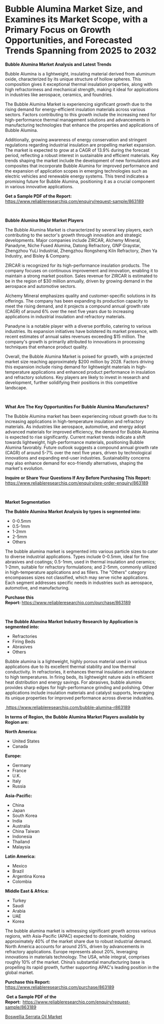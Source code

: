 <p><h1>Bubble Alumina Market Size, and Examines its Market Scope, with a Primary Focus on Growth Opportunities, and Forecasted Trends Spanning from 2025 to 2032</h1></p><p><strong>Bubble Alumina Market Analysis and Latest Trends</strong></p>
<p><p>Bubble Alumina is a lightweight, insulating material derived from aluminum oxide, characterized by its unique structure of hollow spheres. This composition gives it exceptional thermal insulation properties, along with high refractoriness and mechanical strength, making it ideal for applications in industries like aerospace, ceramics, and foundries. </p><p>The Bubble Alumina Market is experiencing significant growth due to the rising demand for energy-efficient insulation materials across various sectors. Factors contributing to this growth include the increasing need for high-performance thermal management solutions and advancements in manufacturing technologies that enhance the properties and applications of Bubble Alumina. </p><p>Additionally, growing awareness of energy conservation and stringent regulations regarding industrial insulation are propelling market expansion. The market is expected to grow at a CAGR of 13.9% during the forecast period, reflecting a robust interest in sustainable and efficient materials. Key trends shaping the market include the development of new formulations and composites that incorporate Bubble Alumina for improved performance and the expansion of application scopes in emerging technologies such as electric vehicles and renewable energy systems. This trend indicates a promising future for Bubble Alumina, positioning it as a crucial component in various innovative applications.</p></p>
<p><strong>Get a Sample PDF of the Report:&nbsp;</strong> <a href="https://www.reliableresearchiq.com/enquiry/request-sample/863189?utm_campaign=3318&utm_medium=2&utm_source=Github&utm_content=ia&utm_term=31032025&utm_id=bubble-alumina">https://www.reliableresearchiq.com/enquiry/request-sample/863189</a></p>
<p>&nbsp;</p>
<p><strong>Bubble Alumina Major Market Players</strong></p>
<p><p>The Bubble Alumina Market is characterized by several key players, each contributing to the sector's growth through innovation and strategic developments. Major companies include ZIRCAR, Alchemy Mineral, Panadyne, Niche Fused Alumina, Datong Refractory, GNP Graystar, Zhengzhou YuLi Industrial, Zhengzhou Rongsheng Kiln Refractory, Zhen Ya Industry, and Bisley & Company.</p><p>ZIRCAR is recognized for its high-performance insulation products. The company focuses on continuous improvement and innovation, enabling it to maintain a strong market position. Sales revenue for ZIRCAR is estimated to be in the region of $30 million annually, driven by growing demand in the aerospace and automotive sectors.</p><p>Alchemy Mineral emphasizes quality and customer-specific solutions in its offerings. The company has been expanding its production capacity to meet the rising demand, and it projects a compound annual growth rate (CAGR) of around 6% over the next five years due to increasing applications in industrial insulation and refractory materials.</p><p>Panadyne is a notable player with a diverse portfolio, catering to various industries. Its expansion initiatives have bolstered its market presence, with recent estimates of annual sales revenues exceeding $15 million. The company's growth is primarily attributed to innovations in processing techniques that enhance product quality.</p><p>Overall, the Bubble Alumina Market is poised for growth, with a projected market size reaching approximately $200 million by 2028. Factors driving this expansion include rising demand for lightweight materials in high-temperature applications and enhanced product performance in insulation and refractory solutions. Key players are likely to invest in research and development, further solidifying their positions in this competitive landscape.</p></p>
<p>&nbsp;</p>
<p><strong>What Are The Key Opportunities For Bubble Alumina Manufacturers?</strong></p>
<p><p>The Bubble Alumina market has been experiencing robust growth due to its increasing applications in high-temperature insulation and refractory materials. As industries like aerospace, automotive, and energy adopt advanced materials for improved efficiency, the demand for Bubble Alumina is expected to rise significantly. Current market trends indicate a shift towards lightweight, high-performance materials, positioning Bubble Alumina favorably. Future outlook suggests a compound annual growth rate (CAGR) of around 5-7% over the next five years, driven by technological innovations and expanding end-user industries. Sustainability concerns may also enhance demand for eco-friendly alternatives, shaping the market's evolution.</p></p>
<p><strong>Inquire or Share Your Questions If Any Before Purchasing This Report:</strong> <a href="https://www.reliableresearchiq.com/enquiry/pre-order-enquiry/863189?utm_campaign=3318&utm_medium=2&utm_source=Github&utm_content=ia&utm_term=31032025&utm_id=bubble-alumina">https://www.reliableresearchiq.com/enquiry/pre-order-enquiry/863189</a></p>
<p>&nbsp;</p>
<p><strong>Market Segmentation</strong></p>
<p><strong>The Bubble Alumina Market Analysis by types is segmented into:</strong></p>
<p><ul><li>0-0.5mm</li><li>0.5-1mm</li><li>1-2mm</li><li>2-5mm</li><li>Others</li></ul></p>
<p><p>The bubble alumina market is segmented into various particle sizes to cater to diverse industrial applications. Types include 0-0.5mm, ideal for fine abrasives and coatings; 0.5-1mm, used in thermal insulation and ceramics; 1-2mm, suitable for refractory formulations; and 2-5mm, commonly utilized in high-temperature applications and as fillers. The "Others" category encompasses sizes not classified, which may serve niche applications. Each segment addresses specific needs in industries such as aerospace, automotive, and manufacturing.</p></p>
<p><strong>Purchase this Report:&nbsp;</strong><a href="https://www.reliableresearchiq.com/purchase/863189?utm_campaign=3318&utm_medium=2&utm_source=Github&utm_content=ia&utm_term=31032025&utm_id=bubble-alumina">https://www.reliableresearchiq.com/purchase/863189</a></p>
<p>&nbsp;</p>
<p><strong>The Bubble Alumina Market Industry Research by Application is segmented into:</strong></p>
<p><ul><li>Refractories</li><li>Firing Beds</li><li>Abrasives</li><li>Others</li></ul></p>
<p><p>Bubble alumina is a lightweight, highly porous material used in various applications due to its excellent thermal stability and low thermal conductivity. In refractories, it enhances thermal insulation and resistance to high temperatures. In firing beds, its lightweight nature aids in efficient heat distribution and energy savings. For abrasives, bubble alumina provides sharp edges for high-performance grinding and polishing. Other applications include insulation materials and catalyst supports, leveraging its unique properties for improved performance across diverse industries.</p></p>
<p><a href="https://www.reliableresearchiq.com/bubble-alumina-r863189?utm_campaign=3318&utm_medium=2&utm_source=Github&utm_content=ia&utm_term=31032025&utm_id=bubble-alumina">&nbsp;https://www.reliableresearchiq.com/bubble-alumina-r863189</a></p>
<p><strong>In terms of Region, the Bubble Alumina Market Players available by Region are:</strong></p>
<p>
    <p> <strong> North America: </strong>
        <ul>
            <li>United States</li>
            <li>Canada</li>
        </ul>
        </p> 
    <p> <strong> Europe: </strong>
        <ul>
            <li>Germany</li>
            <li>France</li>
            <li>U.K.</li>
            <li>Italy</li>
            <li>Russia</li>
        </ul>
        </p> 
    <p> <strong> Asia-Pacific: </strong>
        <ul>
            <li>China</li>
            <li>Japan</li>
            <li>South Korea</li>
            <li>India</li>
            <li>Australia</li>
            <li>China Taiwan</li>
            <li>Indonesia</li>
            <li>Thailand</li>
            <li>Malaysia</li>
        </ul>
        </p> 
    <p> <strong> Latin America: </strong>
        <ul>
            <li>Mexico</li>
            <li>Brazil</li>
            <li>Argentina Korea</li>
            <li>Colombia</li>
        </ul>
        </p> 
    <p> <strong> Middle East & Africa: </strong>
        <ul>
            <li>Turkey</li>
            <li>Saudi</li>
            <li>Arabia</li>
            <li>UAE</li>
            <li>Korea</li>
        </ul>
    </p>
    </p>
<p><p>The bubble alumina market is witnessing significant growth across various regions, with Asia-Pacific (APAC) expected to dominate, holding approximately 40% of the market share due to robust industrial demand. North America accounts for around 25%, driven by advancements in refractory applications. Europe represents about 20%, leveraging innovations in materials technology. The USA, while integral, comprises roughly 10% of the market. China’s substantial manufacturing base is propelling its rapid growth, further supporting APAC's leading position in the global market.</p></p>
<p><strong>Purchase this Report: </strong><a href="https://www.reliableresearchiq.com/purchase/863189?utm_campaign=3318&utm_medium=2&utm_source=Github&utm_content=ia&utm_term=31032025&utm_id=bubble-alumina">https://www.reliableresearchiq.com/purchase/863189</a></p>
<p>&nbsp;<strong>Get a Sample PDF of the Report:&nbsp;&nbsp;</strong><a href="https://www.reliableresearchiq.com/enquiry/request-sample/863189?utm_campaign=3318&utm_medium=2&utm_source=Github&utm_content=ia&utm_term=31032025&utm_id=bubble-alumina">https://www.reliableresearchiq.com/enquiry/request-sample/863189</a></p>
<p><strong></strong></p>
<p><p><a href="https://github.com/bulkagumanvv/Market-Research-Report-List-1/blob/main/boswellia-serrata-oil-market.md?utm_campaign=3318&utm_medium=2&utm_source=Github&utm_content=ia&utm_term=31032025&utm_id=bubble-alumina">Boswellia Serrata Oil Market</a></p></p>